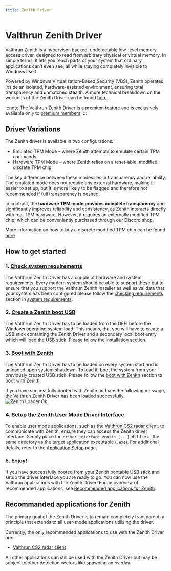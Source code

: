 ```yaml
---
title: Zenith Driver
---
```


# Valthrun Zenith Driver
Valthrun Zenith is a hypervisor-backed, undetectable low-level memory access driver, designed to read from arbitrary physical or virtual memory.
In simple terms, it lets you reach parts of your system that ordinary applications can’t even see, all while staying completely invisible to Windows itself.
  
Powered by Windows Virtualization-Based Security (VBS), Zenith operates inside an isolated, hardware-assisted environment, ensuring total transparency and unmatched stealth.
A more technical breakdown on the workings of the Zenith Driver can be found [here](./concept).

:::note
The Valthrun Zenith Driver is a premium feature and is exclusively available only to [premium members](https://wiki.valth.run/premium#benefits-of-valthrun-premium).
:::

## Driver Variations
The Zenith driver is available in two configurations:
- Emulated TPM Mode – where Zenith attempts to emulate certain TPM commands.
- Hardware TPM Mode – where Zenith relies on a reset-able, modified discrete TPM chip.

The key difference between these modes lies in transparency and reliability.
The emulated mode does not require any external hardware, making it easier to set up,
but it is more likely to be flagged and therefore not recommended if full transparency is desired.

In contrast, the **hardware TPM mode provides complete transparency** and significantly improves reliability and consistency, as Zenith interacts directly with real TPM hardware.
However, it requires an externally modified TPM chip, which can be conveniently purchased through our Discord shop.

More information on how to buy a discrete modified TPM chip can be found [here](./discrete-tpm/buy).


## How to get started

### 1. [Check system requirements](./system_requirements#checking-requirements)

The Valthrun Zenith Driver has a couple of hardware and system requirements.
Every modern system should be able to support these but to ensure that you support the Valthrun Zenith Installer as well as validate that your system has been configured please follow the [checking requirements](./system_requirements#checking-requirements) section in [system requirements](./system_requirements).

### 2. [Create a Zenith boot USB](./installation/installation)

The Valthrun Zenith Driver has to be loaded from the UEFI before the Windows operating system load.
This means, that you will have to create a USB stick containing the Zenith Driver and a secondary local boot entry which will load the USB stick. Please follow the [installation](./installation/installation) section.

### 3. [Boot with Zenith](./boot)

The Valthrun Zenith Driver has to be loaded on every system start and is unloaded upon system shutdown. To load it, boot the system from your previously created USB stick. 
Please follow the [boot with Zenith](./boot) section to boot with Zenith.

If you have successfully booted with Zenith and see the following message, the Valthrun Zenith Driver has been loaded successfully.
![Zenith Loader Ok](@site/docs/_media/zenith_loader_status_ok.png)

### 4. [Setup the Zenith User Mode Driver Interface](./application_setup)

To enable user mode applications, such as the [Valthrun CS2 radar client](../../../utilities/enhancers/cs2_radar_standalone),
to communicate with Zenith, ensure they can access the Zenith driver interface. 
Simply place the `driver_interface_zenith_[...].dll` file in the same directory as the target application executable (`.exe`).
For additional details, refer to the [Application Setup](./application_setup) page.

### 5. Enjoy!

If you have successfully booted from your Zenith bootable USB stick and setup the driver interface you are ready to go. 
You can now use the Valthrun applications with the Zenith Driver! 
For an overview of recommended applications, see [Recommended applications for Zenith](#recommanded-applications-for-zenith).

## Recommanded applications for Zenith

The primary goal of the Zenith Driver is to remain completely transparent, a principle that extends to all user-mode applications utilizing the driver.

Currently, the only recommended applications to use with the Zenith Driver are:

- [Valthrun CS2 radar client](../../../utilities/enhancers/cs2_radar_standalone)

All other applications can still be used with the Zenith Driver but may be subject to other detection vectors like spawning an overlay.
